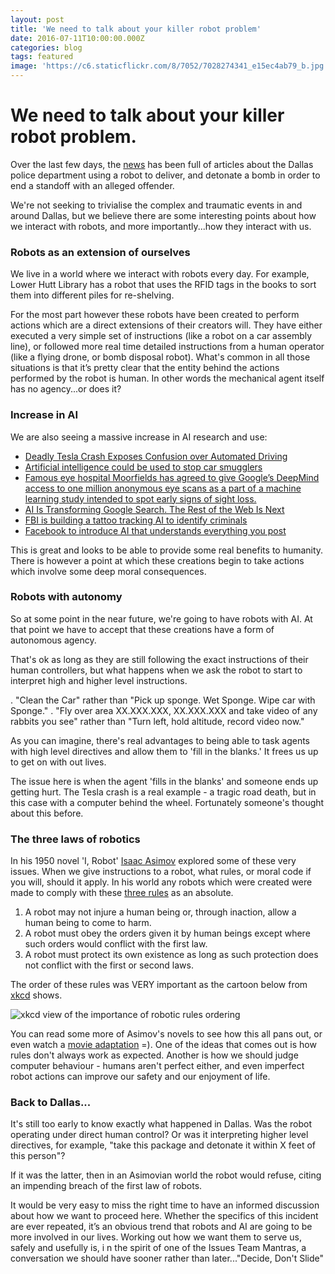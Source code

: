```yaml
---
layout: post
title: 'We need to talk about your killer robot problem'
date: 2016-07-11T10:00:00.000Z
categories: blog
tags: featured
image: 'https://c6.staticflickr.com/8/7052/7028274341_e15ec4ab79_b.jpg'
---
```



# We need to talk about your killer robot problem.

Over the last few days, the [news](http://arstechnica.com/tech-policy/2016/07/is-it-ok-to-send-a-police-robot-to-deliver-a-bomb-to-kill-an-active-shooter/) has been full of articles about the Dallas police department using a robot to deliver, and detonate a bomb in order to end a standoff with an alleged offender.

We're not seeking to trivialise the complex and traumatic events in and around Dallas, but we believe there are some interesting points about how we interact with robots, and more importantly...how they interact with us.

### Robots as an extension of ourselves

We live in a world where we interact with robots every day.   For example, Lower Hutt Library has a robot that uses the RFID tags in the books to sort them into different piles for re-shelving.

For the most part however these robots have been created to perform actions which are a direct extensions of their creators will.  They have either executed a very simple set of instructions (like a robot on a car assembly line), or followed more real time detailed instructions from a human operator (like a flying drone, or bomb disposal robot).  What's common in all those situations is that it’s pretty clear that the entity behind the actions performed by the robot is human.
In other words the mechanical agent itself has no agency...or does it?


### Increase in AI

We are also seeing a massive increase in AI research and use:

* [Deadly Tesla Crash Exposes Confusion over Automated Driving](http://www.scientificamerican.com/article/deadly-tesla-crash-exposes-confusion-over-automated-driving/)
* [Artificial intelligence could be used to stop car smugglers](https://www.engadget.com/2016/06/28/artificial-intelligence-could-be-used-to-stop-car-smugglers/)
* [Famous eye hospital Moorfields has agreed to give Google’s DeepMind access to one million anonymous eye scans as a part of a machine learning study intended to spot early signs of sight loss.](http://www.theregister.co.uk/2016/07/05/moorfields_gives_google_access_to_1m_eye_scans/)
* [AI Is Transforming Google Search. The Rest of the Web Is Next](http://www.wired.com/2016/02/ai-is-changing-the-technology-behind-google-searches/)
* [FBI is building a tattoo tracking AI to identify criminals](https://www.engadget.com/2016/06/02/fbi-tattoo-tracking-ai/)
* [Facebook to introduce AI that understands everything you post](https://www.engadget.com/2016/06/01/facebook-to-introduce-ai-that-understands-everything-you-post/)

This is great and looks to be able to provide some real benefits to humanity.  There is however a point at which these creations begin to take actions which involve some deep moral consequences.

### Robots with autonomy

So at some point in the near future, we're going to have robots with AI. At that point we have to accept that these creations have a form of autonomous agency.  

That's ok as long as they are still following the exact instructions of their human controllers, but what happens when we ask the robot to start to interpret high and higher level instructions.

.  "Clean the Car" rather than "Pick up sponge.  Wet Sponge.  Wipe car with Sponge."
.  "Fly over area XX.XXX.XXX, XX.XXX.XXX and take video of any rabbits you see" rather than "Turn left, hold altitude, record video now."

As you can imagine, there's real advantages to being able to task agents with high level directives and allow them to 'fill in the blanks.'  It frees us up to get on with out lives.

The issue here is when the agent 'fills in the blanks' and someone ends up getting hurt. The Tesla crash is a real example - a tragic road death, but in this case with a computer behind the wheel. Fortunately someone's thought about this before.

### The three laws of robotics

In his 1950 novel 'I, Robot' [Isaac Asimov](https://en.wikipedia.org/wiki/Isaac_Asimov) explored some of these very issues.  When we give instructions to a robot, what rules, or moral code if you will, should it apply.  In his world any robots which were created were made to comply with these [three rules](https://en.wikipedia.org/wiki/Three_Laws_of_Robotics) as an absolute.

1. A robot may not injure a human being or, through inaction, allow a human being to come to harm.
2. A robot must obey the orders given it by human beings except where such orders would conflict with the first law.
3. A robot must protect its own existence as long as such protection does not conflict with the first or second laws.

The order of these rules was VERY important as the cartoon below from [xkcd](https://xkcd.com/1613/) shows.

![xkcd view of the importance of robotic rules ordering](https://imgs.xkcd.com/comics/the_three_laws_of_robotics.png)

You can read some more of Asimov's novels to see how this all pans out, or even watch a [movie adaptation](http://www.imdb.com/title/tt0343818/) =). One of the ideas that comes out is how rules don't always work as expected. Another is how we should judge computer behaviour - humans aren't perfect either, and even imperfect robot actions can improve our safety and our enjoyment of life.

### Back to Dallas...

It's still too early to know exactly what happened in Dallas.  Was the robot operating under direct human control? Or was it interpreting higher level directives, for example, "take this package and detonate it within X feet of this person"?

If it was the latter, then in an Asimovian world the robot would refuse, citing an impending breach of the first law of robots.

It would be very easy to miss the right time to have an informed discussion about how we want to proceed here. Whether the specifics of this incident are ever repeated, it’s an obvious trend that robots and AI are going to be more involved in our lives. Working out how we want them to serve us, safely and usefully is, i
n the spirit of one of the Issues Team Mantras, a conversation we should have sooner rather than later..."Decide, Don't Slide"
